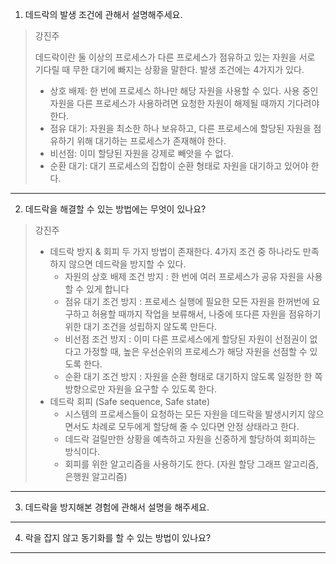 1. 데드락의 발생 조건에 관해서 설명해주세요.
> 강진주
>
> 데드락이란 둘 이상의 프로세스가 다른 프로세스가 점유하고 있는 자원을 서로 기다릴 때 무한 대기에 빠지는 상황을 말한다.
> 발생 조건에는 4가지가 있다.
> - 상호 배제: 한 번에 프로세스 하나만 해당 자원을 사용할 수 있다. 사용 중인 자원을 다른 프로세스가 사용하려면 요청한 자원이 해제될 때까지 기다려야 한다.
> - 점유 대기: 자원을 최소한 하나 보유하고, 다른 프로세스에 할당된 자원을 점유하기 위해 대기하는 프로세스가 존재해야 한다.
> - 비선점: 이미 할당된 자원을 강제로 빼앗을 수 없다.
> - 순환 대기: 대기 프로세스의 집합이 순환 형태로 자원을 대기하고 있어야 한다.

---
2. 데드락을 해결할 수 있는 방법에는 무엇이 있나요?
> 강진주
>
> - 데드락 방지 & 회피 두 가지 방법이 존재한다. 4가지 조건 중 하나라도 만족하지 않으면 데드락을 방지할 수 있다.
>    - 자원의 상호 배제 조건 방지 : 한 번에 여러 프로세스가 공유 자원을 사용할 수 있게 합니다
>    - 점유 대기 조건 방지 : 프로세스 실행에 필요한 모든 자원을 한꺼번에 요구하고 허용할 때까지 작업을 보류해서, 나중에 또다른 자원을 점유하기 위한 대기 조건을 성립하지 않도록 만든다.
>    - 비선점 조건 방지 : 이미 다른 프로세스에게 할당된 자원이 선점권이 없다고 가정할 때, 높은 우선순위의 프로세스가 해당 자원을 선점할 수 있도록 한다.
>    - 순환 대기 조건 방지 : 자원을 순환 형태로 대기하지 않도록 일정한 한 쪽 방향으로만 자원을 요구할 수 있도록 한다.
> - 데드락 회피 (Safe sequence, Safe state)
>    - 시스템의 프로세스들이 요청하는 모든 자원을 데드락을 발생시키지 않으면서도 차례로 모두에게 할당해 줄 수 있다면 안정 상태라고 한다.
>    - 데드락 걸릴만한 상황을 예측하고 자원을 신중하게 할당하여 회피하는 방식이다.
>    - 회피를 위한 알고리즘을 사용하기도 한다. (자원 할당 그래프 알고리즘, 은행원 알고리즘)

---
3. 데드락을 방지해본 경험에 관해서 설명을 해주세요.

---
4. 락을 잡지 않고 동기화를 할 수 있는 방법이 있나요?

---

